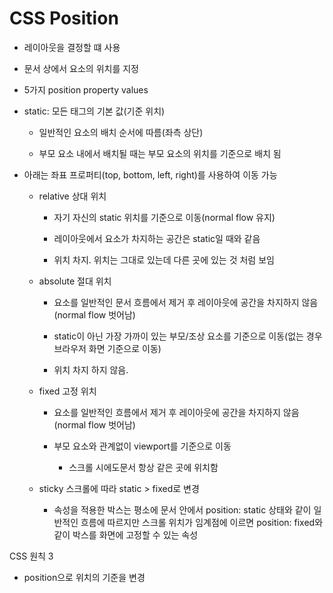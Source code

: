 # CSS Position

- 레이아웃을 결정할 떄 사용

- 문서 상에서 요소의 위치를 지정

- 5가지 position property values

- static: 모든 태그의 기본 값(기준 위치)

    - 일반적인 요소의 배치 순서에 따름(좌측 상단)

    - 부모 요소 내에서 배치될 때는 부모 요소의 위치를 기준으로 배치 됨

- 아래는 좌표 프로퍼티(top, bottom, left, right)를 사용하여 이동 가능

    - relative 상대 위치

        - 자기 자신의 static 위치를 기준으로 이동(normal flow 유지)

        - 레이아웃에서 요소가 차지하는 공간은 static일 때와 같음

        - 위치 차지. 위치는 그대로 있는데 다른 곳에 있는 것 처럼 보임

    - absolute 절대 위치

        - 요소를 일반적인 문서 흐름에서 제거 후 레이아웃에 공간을 차지하지 않음(normal flow 벗어남)

        - static이 아닌 가장 가까이 있는 부모/조상 요소를 기준으로 이동(없는 경우 브라우저 화면 기준으로 이동)

        - 위치 차지 하지 않음.

    - fixed 고정 위치

        - 요소를 일반적인  흐름에서 제거 후 레이아웃에 공간을 차지하지 않음(normal flow 벗어남)
        
        - 부모 요소와 관계없이 viewport를 기준으로 이동

            - 스크롤 시에도문서 항상 같은 곳에 위치함

    - sticky 스크롤에 따라 static > fixed로 변경

        - 속성을 적용한 박스는 평소에 문서 안에서 position: static 상태와 같이 일반적인 흐름에 따르지만 스크롤 위치가 임계점에 이르면 position: fixed와 같이 박스를 화면에 고정할 수 있는 속성 

CSS 원칙 3

- position으로 위치의 기준을 변경